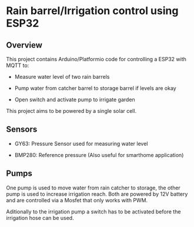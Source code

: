 # Rain barrel/Irrigation control using ESP32

## Overview
This project contains Arduino/Platformio code for controlling a ESP32 with MQTT to:

- Measure water level of two rain barrels

- Pump water from catcher barrel to storage barrel if levels are okay

- Open switch and activate pump to irrigate garden

This project aims to be powered by a single solar cell.

## Sensors

- GY63: Pressure Sensor used for measuring water level

- BMP280: Reference pressure (Also useful for smarthome application)

## Pumps
One pump is used to move water from rain catcher to storage, the other pump is used to increase irrigation reach. Both are powered by 12V battery and are controlled via a Mosfet that only works with PWM.

Aditionally to the irrigation pump a switch has to be activated before the irrigation hose can be used.

